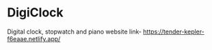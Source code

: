 # DigiClock
Digital clock, stopwatch and piano
website link- https://tender-kepler-f6eaae.netlify.app/
